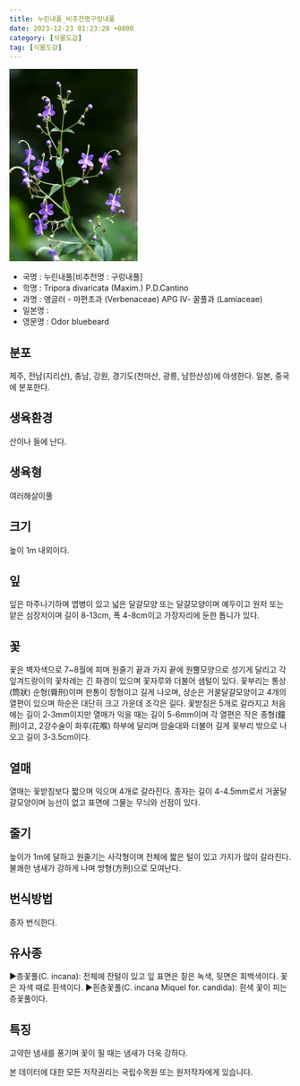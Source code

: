 ```yaml
---
title: 누린내풀_비추천명구렁내풀
date: 2023-12-23 01:23:28 +0800
category: [식물도감]
tag: [식물도감]
---
```




![누린내풀[비추천명 : 구렁내풀]](/assets/img/fileUpload/plants/basic/Verbenaceae/Caryopteris/22147/22147_1_th2.jpg)
- 국명 : 누린내풀[비추천명 : 구렁내풀]
- 학명 : Tripora divaricata (Maxim.) P.D.Cantino
- 과명 : 앵글러 - 마편초과 (Verbenaceae) APG Ⅳ- 꿀풀과 (Lamiaceae)
- 일본명 : 
- 영문명 : Odor bluebeard


## 분포
제주, 전남(지리산), 충남, 강원, 경기도(천마산, 광릉, 남한산성)에 야생한다. 일본, 중국에 분포한다.
## 생육환경
산이나 들에 난다.
## 생육형
여러해살이풀 
## 크기
높이 1m 내외이다.
## 잎
잎은 마주나기하며 엽병이 있고 넓은 달걀모양 또는 달걀모양이며 예두이고 원저 또는 얕은 심장저이며 길이 8-13cm, 폭 4-8cm이고 가장자리에 둔한 톱니가 있다.
## 꽃
꽃은 벽자색으로 7~8월에 피며 원줄기 끝과 가지 끝에 원뿔모양으로 성기게 달리고 각 잎겨드랑이의 꽃차례는 긴 화경이 있으며 꽃자루와 더불어 샘털이 있다. 꽃부리는 통상(筒狀) 순형(脣刑)이며 판통이 장형이고 길게 나오며, 상순은 거꿀달걀모양이고 4개의 열편이 있으며 하순은 대단히 크고 가운데 조각은 길다. 꽃받침은 5개로 갈라지고 처음에는 길이 2-3mm이지만 열매가 익을 때는 길이 5-6mm이며 각 열편은 작은 종형(鐘刑)이고, 2강수술이 화후(花喉) 하부에 달리며 암술대와 더불어 길게 꽃부리 밖으로 나오고 길이 3-3.5cm이다.
## 열매
열매는 꽃받침보다 짧으며 익으며 4개로 갈라진다. 종자는 길이 4-4.5mm로서 거꿀달걀모양이며 능선이 없고 표면에 그물눈 무늬와 선점이 있다.
## 줄기
높이가 1m에 달하고 원줄기는 사각형이며 전체에 짧은 털이 있고 가지가 많이 갈라진다. 불쾌한 냄새가 강하게 나며 방형(方刑)으로 모여난다.
## 번식방법
종자 번식한다.
## 유사종
▶층꽃풀(C. incana): 전체에 잔털이 있고 잎 표면은 짙은 녹색, 뒷면은 회백색이다. 꽃은 자색 때로 흰색이다.
▶흰층꽃풀(C. incana Miquel for. candida): 흰색 꽃이 피는 층꽃풀이다.
## 특징
고약한 냄새를 풍기며 꽃이 필 때는 냄새가 더욱 강하다.






본 데이터에 대한 모든 저작권리는 국립수목원 또는 원저작자에게 있습니다.
